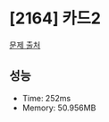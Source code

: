 # [2164] 카드2

[문제 출처](https://www.acmicpc.net/problem/2164)

## 성능

- Time: 252ms
- Memory: 50.956MB